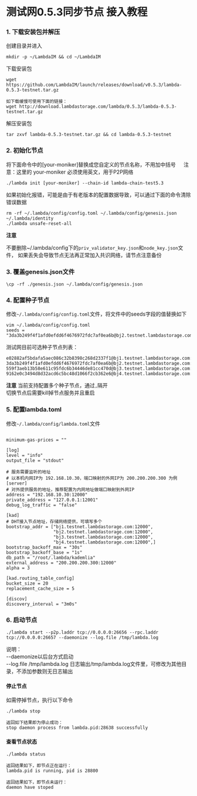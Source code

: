 # 测试网0.5.3同步节点 接入教程

### 1. 下载安装包并解压
创建目录并进入
```
mkdir -p ~/LambdaIM && cd ~/LambdaIM
```
下载安装包
```
wget https://github.com/LambdaIM/launch/releases/download/v0.5.3/lambda-0.5.3-testnet.tar.gz

如下载缓慢可使用下面的链接：
wget http://download.lambdastorage.com/lambda/0.5.3/lambda-0.5.3-testnet.tar.gz
```

解压安装包
```
tar zxvf lambda-0.5.3-testnet.tar.gz && cd lambda-0.5.3-testnet
```

### 2. 初始化节点  
将下面命令中的[your-moniker]替换成您自定义的节点名称，不用加中括号`  
`注意：这里的 your-moniker 必须使用英文，用于P2P网络
```
./lambda init [your-moniker] --chain-id lambda-chain-test5.3
```
如果初始化报错，可能是由于有老版本的配置数据导致，可以通过下面的命令清除错误数据
```
rm -rf ~/.lambda/config/config.toml ~/.lambda/config/genesis.json ~/.lambda/identity
./lambda unsafe-reset-all
```

**注意**

不要删除~/.lambda/config下的`priv_validator_key.json`和`node_key.json`文件，
如果丢失会导致节点无法再正常加入共识网络，请节点注意备份

### 3. 覆盖genesis.json文件
```
\cp -rf ./genesis.json ~/.lambda/config/genesis.json
```

### 4. 配置种子节点  
修改`~/.lambda/config/config.toml`文件，将文件中的seeds字段的值替换如下
```
vim ~/.lambda/config/config.toml
seeds = "3da3b249f4f1afd0efdd6f4676972fdc7af0ea6b@bj2.testnet.lambdastorage.com:26656"
```

测试网目前可选种子节点列表：
```
e02882af5bdafa5aec086c32b8398c268d2337f1@bj1.testnet.lambdastorage.com:26656
3da3b249f4f1afd0efdd6f4676972fdc7af0ea6b@bj2.testnet.lambdastorage.com:26656
559f3aeb13b58e611c95fdc6b34446de81cc470d@bj3.testnet.lambdastorage.com:26656
9162e0c3494d8d32acd6c5bc48d1066f2cb362e6@bj4.testnet.lambdastorage.com:26656
```

**注意**
当前支持配置多个种子节点，通过`,`隔开  
切换节点后需要kill掉节点服务并且重启

### 5. 配置lambda.toml
修改`~/.lambda/config/lambda.toml`文件
```

minimum-gas-prices = ""

[log]
level = "info"
output_file = "stdout"

# 服务需要监听的地址
# 以本机内网IP为 192.168.10.30，端口映射的外网IP为 200.200.200.300 为例
[server]
# 对外提供服务的地址，推荐配置为内网地址做端口映射到外网IP
address = "192.168.10.30:12000"
private_address = "127.0.0.1:12001"
debug_log_traffic = "false"

[kad]
# DHT接入节点地址，存储网络提供，可填写多个
bootstrap_addr = ["bj1.testnet.lambdastorage.com:12000",
                  "bj2.testnet.lambdastorage.com:12000",
                  "bj3.testnet.lambdastorage.com:12000",
                  "bj4.testnet.lambdastorage.com:12000",]
bootstrap_backoff_max = "30s"
bootstrap_backoff_base = "1s"
db_path = "/root/.lambda/kademlia"
external_address = "200.200.200.300:12000"
alpha = 3

[kad.routing_table_config]
bucket_size = 20
replacement_cache_size = 5

[discov]
discovery_interval = "3m0s"
```

### 6. 启动节点  
```
./lambda start --p2p.laddr tcp://0.0.0.0:26656 --rpc.laddr tcp://0.0.0.0:26657 --daemonize --log.file /tmp/lambda.log
```
说明：  
--daemonize以后台方式启动   
--log.file /tmp/lambda.log 日志输出/tmp/lambda.log文件里，可修改为其他目录，不添加参数则无日志输出

#### 停止节点
如需停掉节点，执行以下命令
```
./lambda stop

返回如下结果即为停止成功：
stop daemon process from lambda.pid:28638 successfully
```

#### 查看节点状态
``` 
./lambda status

返回结果如下，即节点正在运行：
lambda.pid is running, pid is 28800

返回结果如下，即节点未运行：
daemon have stoped
```


